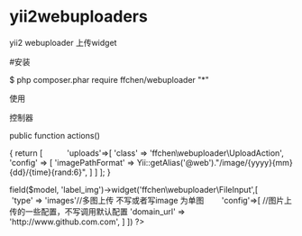 # yii2webuploaders
yii2 webuploader 上传widget 

#安装

$ php composer.phar require ffchen/webuploader "*"

使用

控制器



public function actions()

   {
        return [
            'uploads'=>[
                'class' => 'ffchen\webuploader\UploadAction',
                'config' => [
                    'imagePathFormat' => Yii::getAlias('@web')."/image/{yyyy}{mm}{dd}/{time}{rand:6}",
                ]
            ]
        ];
    }




<?php $form = ActiveForm::begin(); ?>
        
   <?= $form->field($model, 'label_img')->widget('ffchen\webuploader\FileInput',[
        'type' => 'images'//多图上传 不写或者写image 为单图
        'config'=>[
            //图片上传的一些配置，不写调用默认配置
            'domain_url' => 'http://www.github.com.com',
        ]
    ]) ?>
    
    
<?php ActiveForm::end(); ?>
